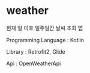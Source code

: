 # weather
현재 일 이후 일주일간 날씨 조회 앱

Programming Language : Kotlin

Library : Retrofit2, Glide

Api : OpenWeatherApi


